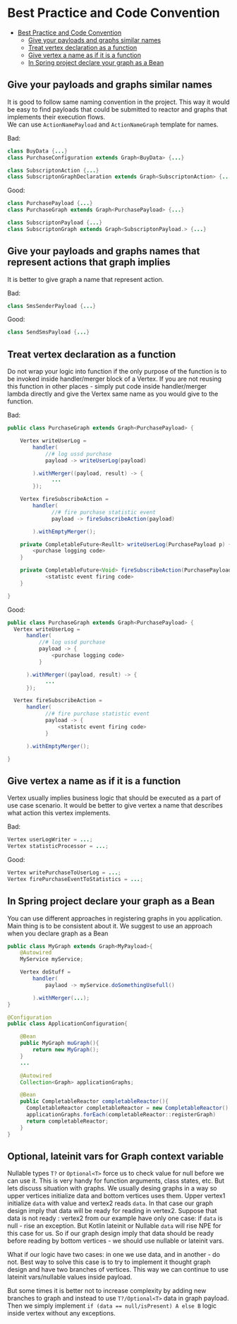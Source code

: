 # Best Practice and Code Convention

- [Best Practice and Code Convention](#best-practice-and-code-convention)
  * [Give your payloads and graphs similar names](#give-your-payloads-and-graphs-similar-names)
  * [Treat vertex declaration as a function](#treat-vertex-declaration-as-a-function)
  * [Give vertex a name as if it is a function](#give-vertex-a-name-as-if-it-is-a-function)
  * [In Spring project declare your graph as a Bean](#in-spring-project-declare-your-graph-as-a-bean)

## Give your payloads and graphs similar names
It is good to follow same naming convention in the project. 
This way it would be easy to find payloads that could be submitted to reactor 
and graphs that implements their execution flows.  
We can use `ActionNamePayload` and `ActionNameGraph` template for names. 

Bad:
```java
class BuyData {...}
class PurchaseConfiguration extends Graph<BuyData> {...}

class SubscriptonAction {...}
class SubscriptonGraphDeclaration extends Graph<SubscriptonAction> {...}
```
Good:
```java
class PurchasePayload {...}
class PurchaseGraph extends Graph<PurchasePayload> {...}

class SubscriptonPayload {...}
class SubscriptonGraph extends Graph<SubscriptonPayload.> {...}
```
## Give your payloads and graphs names that represent actions that graph implies

It is better to give graph a name that represent action. 

Bad:
```java
class SmsSenderPayload {...} 
```
Good: 
```java
class SendSmsPayload {...}
```

## Treat vertex declaration as a function
Do not wrap your logic into function if the only purpose of the function is to
be invoked inside handler/merger block of a Vertex.
If you are not reusing this function in other places - simply put code inside
handler/merger lambda directly and give the Vertex same name as you would give
to the function.

Bad:
```java
public class PurchaseGraph extends Graph<PurchasePayload> {

    Vertex writeUserLog =
        handler(
            //# log ussd purchase
            payload -> writeUserLog(payload)

        ).withMerger((payload, result) -> {
              ...
        });

    Vertex fireSubscribeAction =
        handler(
              //# fire purchase statistic event
              payload -> fireSubscribeAction(payload)

        ).withEmptyMerger();

    private CompletableFuture<Reullt> writeUserLog(PurchasePayload p) {
        <purchase logging code>
    }

    private CompletableFuture<Void> fireSubscribeAction(PurchasePayload payload) {
            <statistc event firing code>
    }

}

```
Good:
```java
public class PurchaseGraph extends Graph<PurchasePayload> {
  Vertex writeUserLog =
      handler(
          //# log ussd purchase
          payload -> {
              <purchase logging code>
          }

      ).withMerger((payload, result) -> {
            ...
      });

  Vertex fireSubscribeAction =
      handler(
            //# fire purchase statistic event
            payload -> {
                <statistc event firing code>
            }

      ).withEmptyMerger();

}

```
## Give vertex a name as if it is a function
Vertex usually implies business logic that should be executed as a part of 
use case scenario. 
It would be better to give vertex a name 
that describes what action this vertex implements.     


Bad:
```java
Vertex userLogWriter = ...;
Vertex statisticProcessor = ...;
```
Good:
```java
Vertex writePurchaseToUserLog = ...;
Vertex firePurchaseEventToStatistics = ...;
```
## In Spring project declare your graph as a Bean
You can use different approaches in registering graphs in you application. 
Main thing is to be consistent about it. 
We suggest to use an approach when you declare graph as a Bean

```java
public class MyGraph extends Graph<MyPayload>{
    @Autowired
    MyService myService;

    Vertex doStuff =
        handler(
            paylaod -> myService.doSomethingUsefull()

        ).withMerger(...);
}

@Configuration
public class ApplicationConfiguration{

    @Bean
    public MyGraph muGraph(){
        return new MyGraph();
    }
    ...

    @Autowired
    Collection<Graph> applicationGraphs;

    @Bean
    public CompletableReactor completableReactor(){
      CompletableReactor completableReactor = new CompletableReactor()
      applicationGraphs.forEach(completableReactor::registerGraph)
      return completableReactor;
    }
}
```

## Optional, lateinit vars for Graph context variable

Nullable types `T?` or `Optional<T>` force us to check value for null before we can use it.
This is very handy for function arguments, class states, etc.
But lets discuss situation with graphs.
We usually desing graphs in a way so upper vertices initialize data and bottom vertices uses them.
Upper vertex1 initialize `data` with value and vertex2 reads `data`. 
In that case our graph design imply that data will be ready for reading in vertex2. 
Suppose that data is not ready : vertex2 from our example have only one case: if `data` is null - rise an exception. 
But Kotlin lateinit or Nullable `data` will rise NPE for this case for us.
So if our graph design imply that data should be ready before reading by bottom vertices - we should use nullable or lateinit vars.
 
What if our logic have two cases: in one we use data, and in another - do not. 
Best way to solve this case is to try to implement it thought graph design and have two branches of vertices.
This way we can continue to use lateinit vars/nullable values inside payload.   

But some times it is better not to increase complexity by adding new branches to graph
 and instead to use `T?/Optional<T>` data in graph payload. 
Then we simply implement `if (data == null/isPresent) A else B` logic inside vertex without any exceptions.



<!--
```
//TODO explain best practice block here
Use Vertex clone instead of function reusing for similar logic
Do not vertex templating via functions. use clone instead

val vertex = handler{}.withMerger{}
---
not:
val vertex = foo(myState)
fun foo(){
    return handler{}.withMerger()
}
```
-->
